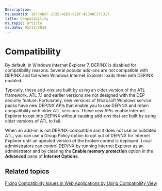 ```yaml
---
Description: .
ms.assetid: 18F74BA7-2729-4EB3-8E6F-4E5A8C17C317
title: Compatibility
ms.topic: article
ms.date: 05/31/2018
---
```


# Compatibility

By default, in Windows Internet Explorer 7, DEP/NX is disabled for compatibility reasons. Several popular add-ons are not compatible with DEP/NX and fail when Windows Internet Explorer loads them with DEP/NX enabled.

Typically, these add-ons are built by using an older version of the ATL framework. ATL 7.1 and earlier versions are not designed with the DEP security feature. Fortunately, new versions of Microsoft Windows service packs have new DEP/NX APIs that enable you to use DEP/NX and retain compatibility with older ATL versions. These new APIs enable Internet Explorer to opt into DEP/NX without causing add-ons that are built by using older versions of ATL to fail.

When an add-on is not DEP/NX-compatible and it does not use an outdated ATL, you can use a Group Policy option to opt out of DEP/NX for Internet Explorer until an updated version of the broken control is deployed. Local administrators can control DEP/NX by running Internet Explorer as an administrator and by clearing the **Enable memory protection** option in the **Advanced** pane of **Internet Options**.

## Related topics

<dl> <dt>

[Fixing Compatibility Issues in Web Applications by Using Compatibility View](remediating-web-applications-and-add-ons.md)
</dt> </dl>

 

 



